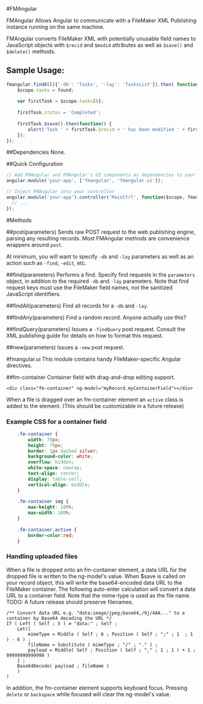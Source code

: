 #FMAngular

FMAngular Allows Angular to communicate with a FileMaker XML Publishing instance running on the same machine.

FMAngular converts FileMaker XML with potentially unusable field names to JavaScript objects with `$recid` and `$modid` attributes as well as `$save()` and `$delete()` methods.
 
## Sample Usage:

````javascript
fmangular.findAll({'-db': 'Tasks', '-lay': 'TasksList'}).then( function (found) {
	$scope.tasks = found;
	
	var firstTask = $scope.tasks[0];
	
	firstTask.status = 'Completed';
	
	firstTask.$save().then(function() {
		alert('Task ' + firstTask.$recid + ' has been modified ' + firstTask.$modid + ' times')
	});
});
````
	
	
##Dependencies
None.

##Quick Configuration

````javascript
// Add FMAngular and FMAngular's UI components as dependencies to your app
angular.module('your-app', ['fmangular', 'fmangular.ui']);

// Inject FMAngular into your controller
angular.module('your-app').controller('MainCtrl', function($scope, fmangular) {
  // ...
});
````


	
#Methods

##post(parameters)
Sends raw POST request to the web publishing engine, parsing any resulting records. Most FMAngular methods are convenience wrappers around `post`.

At minimum, you will want to specify `-db` and `-lay` parameters as well as an action such as `-find`, `-edit`, etc. 

##find(parameters)
Performs a find. Specify find requests in the `parameters` object, in addition to the required `-db` and `-lay` parameters. Note that find request keys must use the FileMaker field names, not the sanitized JavaScript identifiers.

##findAll(parameters)
Find all records for a `-db` and `-lay`.

##findAny(parameters)
Find a random record. Anyone actually use this?

##findQuery(parameters)
Issues a `-findQuery` post request. Consult the XML publishing guide for details on how to format this request.

##new(parameters)
Issues a `-new` post request.

#fmangular.ui
This module contains handy FileMaker-specific Angular directives.

##fm-container
Container field with drag-and-drop editing support.

    <div class="fm-container" ng-model="myRecord.myContainerField"></div>

When a file is dragged over an fm-container element an `active` class is added to the element. (This should be customizable in a future release)

### Example CSS for a container field
	
````css
	.fm-container {
		width: 70px;
		height: 70px;
		border: 1px dashed silver;
		background-color: white;
		overflow: hidden;
		white-space: nowrap;
		text-align: center;
		display: table-cell;
		vertical-align: middle;
	}
	
	.fm-container img {
		max-height: 100%;
		max-width: 100%;
	}
	
	.fm-container.active {
		border-color:red;
	}
````
	
### Handling uploaded files
When a file is dropped onto an fm-container element, a data URL for the dropped file is written to the ng-model's value. When $save is called on your record object, this will write the base64-encoded data URL to the FileMaker container. 
The following auto-enter calculation will convert a data URL to a container field. Note that the mime-type is used as the file name. TODO: A future release should preserve filenames. 

	/** Convert data URL e.g. "data:image/jpeg;base64,/9j/4AA..." to a container by Base64 decoding the URL */	
	If ( Left ( Self ; 5 ) ≠ "data:" ; Self ;
		Let([
			mimeType = Middle ( Self ; 6 ; Position ( Self ; ";" ; 1  ; 1 ) - 6 ) ;
			fileName = Substitute ( mimeType ; "/" ; "." ) ;
			payload = Middle( Self ; Position ( Self ; "," ; 1 ; 1 ) + 1 ; 99999999999999 )
		] ;
		Base64Decode( payload ; fileName )
		)
	)

In addition, the fm-container element supports keyboard focus. Pressing `delete` or `backspace` while focused will clear the ng-model's value.


